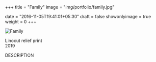 +++
title = "Family"
image = "img/portfolio/family.jpg"

date = "2016-11-05T19:41:01+05:30"
draft = false
showonlyimage = true
weight = 0
+++

<!--more-->

![Family][1]

Linocut relief print\
2019

DESCRIPTION

[1]: /img/portfolio/family.jpg
